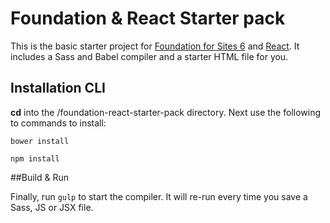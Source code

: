 # Foundation & React Starter pack

This is the basic starter project for [Foundation for Sites 6](http://foundation.zurb.com/sites) and [React](https://facebook.github.io/react/). It includes a Sass and Babel compiler and a starter HTML file for you.

## Installation CLI

**cd** into the /foundation-react-starter-pack directory.
Next use the following to commands to install:

```bower install```

```npm install```

##Build & Run

Finally, run `gulp` to start the compiler. It will re-run every time you save a Sass, JS or JSX file.
